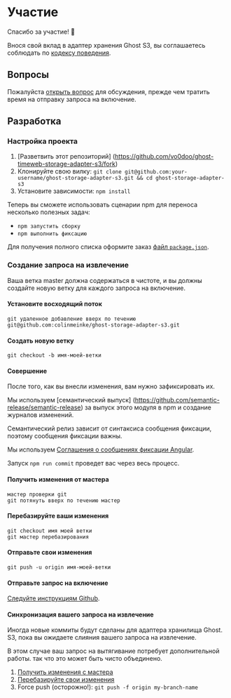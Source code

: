 # Участие

Спасибо за участие! :star2:

Внося свой вклад в адаптер хранения Ghost S3, вы соглашаетесь соблюдать
по [кодексу поведения](./CODE_OF_CONDUCT.md).

## Вопросы

Пожалуйста
[открыть вопрос](https://github.com/vo0doo/ghost-timeweb-storage-adapter-s3/issues/new)
для обсуждения, прежде чем тратить время на отправку запроса на включение.

## Разработка

### Настройка проекта

1. [Разветвить этот репозиторий] (https://github.com/vo0doo/ghost-timeweb-storage-adapter-s3/fork)
2. Клонируйте свою вилку:
   `git clone git@github.com:your-username/ghost-storage-adapter-s3.git && cd ghost-storage-adapter-s3`
3. Установите зависимости: `npm install`

Теперь вы сможете использовать сценарии npm для переноса
несколько полезных задач:

- `npm запустить сборку`
- `npm выполнить фиксацию`

Для получения полного списка оформите заказ
[файл `package.json`](.package.json).

### Создание запроса на извлечение

Ваша ветка master должна содержаться в чистоте, и вы должны
создайте новую ветку для каждого запроса на включение.

#### Установите восходящий поток

```
git удаленное добавление вверх по течению git@github.com:colinmeinke/ghost-storage-adapter-s3.git
```

#### Создать новую ветку

`git checkout -b имя-моей-ветки`

#### Совершение

После того, как вы внесли изменения, вам нужно зафиксировать их.

Мы используем
[семантический выпуск] (https://github.com/semantic-release/semantic-release)
за выпуск этого модуля в npm и создание журналов изменений.

Семантический релиз зависит от синтаксиса сообщения фиксации,
поэтому сообщения фиксации важны.

Мы используем
[Соглашения о сообщениях фиксации Angular](https://github.com/angular/angular.js/blob/master/CONTRIBUTING.md#commit).

Запуск `npm run commit` проведет вас через весь процесс.

#### Получить изменения от мастера

```
мастер проверки git
git потянуть вверх по течению мастер
```

#### Перебазируйте ваши изменения

```
git checkout имя моей ветки
git мастер перебазирования
```

#### Отправьте свои изменения

```
git push -u origin имя-моей-ветки
```

#### Отправьте запрос на включение

[Следуйте инструкциям Github](https://help.github.com/articles/creating-a-pull-request/).

#### Синхронизация вашего запроса на извлечение

Иногда новые коммиты будут сделаны для адаптера хранилища Ghost.
S3, пока вы ожидаете слияния вашего запроса на извлечение.

В этом случае ваш запрос на вытягивание потребует дополнительной работы.
так что это может быть чисто объединено.

1. [Получить изменения с мастера](#fetch-changes-from-master)
2. [Перебазируйте свои изменения](#rebase-your-changes)
3. Force push (осторожно!): `git push -f origin my-branch-name`
